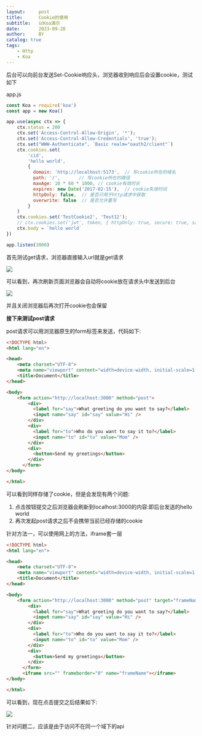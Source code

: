 ```yaml
---
layout:     post
title:      Cookie的使用
subtitle:   以Koa演示
date:       2023-09-28
author:     BY
catalog: true
tags:
    - Http
    - Koa
---
```


后台可以向前台发送Set-Cookie响应头，浏览器收到响应后会设置cookie，测试如下

app.js

```javascript
const Koa = require('koa')
const app = new Koa()

app.use(async ctx => {
    ctx.status = 200
    ctx.set('Access-Control-Allow-Origin', '*');
    ctx.set('Access-Control-Allow-Credentials', 'true');
    ctx.set("WWW-Authenticate", `Basic realm="oauth2/client"`)
    ctx.cookies.set(
        'cid', 
        'hello world',
        {
          domain: 'http://localhost:5173',  // 写cookie所在的域名
          path: '/',       // 写cookie所在的路径
          maxAge: 10 * 60 * 1000, // cookie有效时长
          expires: new Date('2017-02-15'),  // cookie失效时间
          httpOnly: false,  // 是否只用于http请求中获取
          overwrite: false  // 是否允许重写
        }
    )
    ctx.cookies.set('TestCookie2', 'Test12');
    // ctx.cookies.set('jwt', token, { httpOnly: true, secure: true, sameSite: "none", secureProxy: true });
    ctx.body = `hello world`
})

app.listen(3000)

```

首先测试get请求，浏览器直接输入url就是get请求

![](https://s1.locimg.com/2023/09/30/ce69733ccf7bf.png)

可以看到，再次刷新页面浏览器会自动将cookie放在请求头中发送到后台

![](https://s1.locimg.com/2023/09/30/ca64753091527.png)

并且关闭浏览器后再次打开cookie也会保留

**接下来测试post请求**

post请求可以用浏览器原生的form标签来发送，代码如下:

```html
<!DOCTYPE html>
<html lang="en">

<head>
    <meta charset="UTF-8">
    <meta name="viewport" content="width=device-width, initial-scale=1.0">
    <title>Document</title>
</head>

<body>
    <form action="http://localhost:3000" method="post">
        <div>
          <label for="say">What greeting do you want to say?</label>
          <input name="say" id="say" value="Hi" />
        </div>
        <div>
          <label for="to">Who do you want to say it to?</label>
          <input name="to" id="to" value="Mom" />
        </div>
        <div>
          <button>Send my greetings</button>
        </div>
      </form>
</body>

</html>
```

可以看到同样存储了cookie，但是会发现有两个问题:

<ol>
    <li>点击按钮提交之后浏览器会刷新到localhost:3000的内容:即后台发送的hello world</li>
    <li>再次发起post请求之后不会携带当前已经存储的cookie</li>
</ol>

针对方法一，可以使用网上的方法，iframe套一层

```html
<!DOCTYPE html>
<html lang="en">

<head>
    <meta charset="UTF-8">
    <meta name="viewport" content="width=device-width, initial-scale=1.0">
    <title>Document</title>
</head>

<body>
    <form action="http://localhost:3000" method="post" target="frameName">
        <div>
          <label for="say">What greeting do you want to say?</label>
          <input name="say" id="say" value="Hi" />
        </div>
        <div>
          <label for="to">Who do you want to say it to?</label>
          <input name="to" id="to" value="Mom" />
        </div>
        <div>
          <button>Send my greetings</button>
        </div>
      </form>
      <iframe src="" frameborder="0" name="frameName"></iframe>
</body>

</html>
```

可以看到，现在点击提交之后结果如下:

![](https://s1.locimg.com/2023/09/30/1370604b832e3.png)



针对问题二，应该是由于访问不在同一个域下的api
